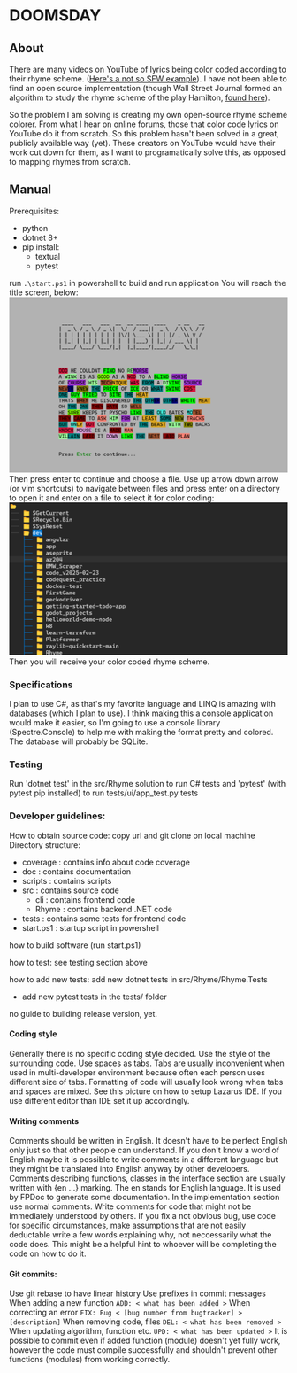 # DOOMSDAY

## About

There are many videos on YouTube of lyrics being color coded according to their rhyme scheme. ([Here's a not so SFW example](https://www.youtube.com/watch?v=wmRdMyaqsTE)). I have not been able to find an open source implementation (though Wall Street Journal formed an algorithm to study the rhyme scheme of the play Hamilton, [found here](https://graphics.wsj.com/hamilton-methodology/)).

So the problem I am solving is creating my own open-source rhyme scheme colorer. From what I hear on online forums, those that color code lyrics on YouTube do it from scratch. So this problem hasn't been solved in a great, publicly available way (yet). These creators on YouTube would have their work cut down for them, as I want to programatically solve this, as opposed to mapping rhymes from scratch.


## Manual

Prerequisites:
- python
- dotnet 8+
- pip install:
    - textual
    - pytest

run `.\start.ps1` in powershell to build and run application
You will reach the title screen, below:
![Title screen](doc/1.png)
Then press enter to continue and choose a file. Use up arrow down arrow (or vim shortcuts) to navigate between files and press enter on a directory to open it and enter on a file to select it for color coding:
![File finder screen](doc/2.png)
Then you will receive your color coded rhyme scheme.

### Specifications

I plan to use C#, as that's my favorite language and LINQ is amazing with databases (which I plan to use). I think making this a console application would make it easier, so I'm going to use a console library (Spectre.Console) to help me with making the format pretty and colored. The database will probably be SQLite.


### Testing

Run 'dotnet test' in the src/Rhyme solution to run C# tests and 'pytest' (with pytest pip installed) to run tests/ui/app\_test.py tests


### Developer guidelines:

How to obtain source code: copy url and git clone on local machine
Directory structure:
- coverage : contains info about code coverage
- doc : contains documentation
- scripts : contains scripts
- src : contains source code
    - cli : contains frontend code
    - Rhyme : contains backend .NET code
- tests : contains some tests for frontend code
- start.ps1 : startup script in powershell

how to build software (run start.ps1)

how to test: see testing section above

how to add new tests: add new dotnet tests in src/Rhyme/Rhyme.Tests

- add new pytest tests in the tests/ folder

no guide to building release version, yet.

#### Coding style
Generally there is no specific coding style decided. Use the style of the surrounding code.
Use spaces as tabs. Tabs are usually inconvenient when used in multi-developer environment because often each person uses different size of tabs. Formatting of code will usually look wrong when tabs and spaces are mixed. See this picture on how to setup Lazarus IDE. If you use different editor than IDE set it up accordingly.
#### Writing comments
Comments should be written in English. It doesn't have to be perfect English only just so that other people can understand. If you don't know a word of English maybe it is possible to write comments in a different language but they might be translated into English anyway by other developers.
Comments describing functions, classes in the interface section are usually written with {en ...} marking. The en stands for English language. It is used by FPDoc to generate some documentation. In the implementation section use normal comments.
Write comments for code that might not be immediately understood by others. If you fix a not obvious bug, use code for specific circumstances, make assumptions that are not easily deductable write a few words explaining why, not neccessarily what the code does. This might be a helpful hint to whoever will be completing the code on how to do it.

#### Git commits:
Use git rebase to have linear history
Use prefixes in commit messages
When adding a new function
`ADD: < what has been added >`
When correcting an error
`FIX: Bug < [bug number from bugtracker] > [description]`
When removing code, files
`DEL: < what has been removed >`
When updating algorithm, function etc.
`UPD: < what has been updated >`
It is possible to commit even if added function (module) doesn't yet fully work, however the code must compile successfully and shouldn't prevent other functions (modules) from working correctly.
